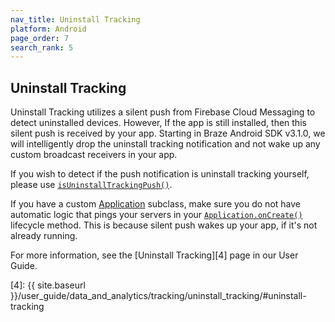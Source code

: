 ```yaml
---
nav_title: Uninstall Tracking
platform: Android
page_order: 7
search_rank: 5
---
```

## Uninstall Tracking

Uninstall Tracking utilizes a silent push from Firebase Cloud Messaging to detect uninstalled devices. However, If the app is still installed, then this silent push is received by your app. Starting in Braze Android SDK v3.1.0, we will intelligently drop the uninstall tracking notification and not wake up any custom broadcast receivers in your app.

If you wish to detect if the push notification is uninstall tracking yourself, please use [`isUninstallTrackingPush()`][3].

If you have a custom [Application][1] subclass, make sure you do not have automatic logic that pings your servers in your [`Application.onCreate()`][2] lifecycle method. This is because silent push wakes up your app, if it's not already running.

For more information, see the [Uninstall Tracking][4] page in our User Guide.

[1]: https://developer.android.com/reference/android/app/Application
[2]: https://developer.android.com/reference/android/app/Application#onCreate()
[3]: https://appboy.github.io/appboy-android-sdk/javadocs/com/appboy/push/AppboyNotificationUtils.html#isUninstallTrackingPush-android.os.Bundle-
[4]: {{ site.baseurl }}/user_guide/data_and_analytics/tracking/uninstall_tracking/#uninstall-tracking
